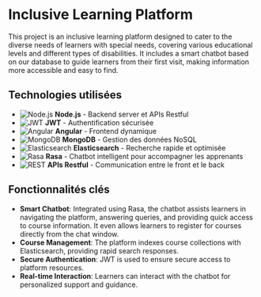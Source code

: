 
# Inclusive Learning Platform

This project is an inclusive learning platform designed to cater to the diverse needs of learners with special needs, covering various educational levels and different types of disabilities. It includes a smart chatbot based on our database to guide learners from their first visit, making information more accessible and easy to find.

## Technologies utilisées

- ![Node.js](https://img.shields.io/badge/Node.js-339933?style=for-the-badge&logo=nodedotjs&logoColor=white) **Node.js** - Backend server et APIs Restful
- ![JWT](https://img.shields.io/badge/JWT-000000?style=for-the-badge&logo=JSON%20web%20tokens&logoColor=white) **JWT** - Authentification sécurisée
- ![Angular](https://img.shields.io/badge/Angular-DD0031?style=for-the-badge&logo=angular&logoColor=white) **Angular** - Frontend dynamique
- ![MongoDB](https://img.shields.io/badge/MongoDB-47A248?style=for-the-badge&logo=mongodb&logoColor=white) **MongoDB** - Gestion des données NoSQL
- ![Elasticsearch](https://img.shields.io/badge/Elasticsearch-005571?style=for-the-badge&logo=elasticsearch&logoColor=white) **Elasticsearch** - Recherche rapide et optimisée
- ![Rasa](https://img.shields.io/badge/Rasa-5A33A2?style=for-the-badge&logo=rasa&logoColor=white) **Rasa** - Chatbot intelligent pour accompagner les apprenants
- ![REST](https://img.shields.io/badge/REST-02569B?style=for-the-badge&logo=restful-api&logoColor=white) **APIs Restful** - Communication entre le front et le back

## Fonctionnalités clés

- **Smart Chatbot**: Integrated using Rasa, the chatbot assists learners in navigating the platform, answering queries, and providing quick access to course information. It even allows learners to register for courses directly from the chat window.
- **Course Management**: The platform indexes course collections with Elasticsearch, providing rapid search responses.
- **Secure Authentication**: JWT is used to ensure secure access to platform resources.
- **Real-time Interaction**: Learners can interact with the chatbot for personalized support and guidance.


